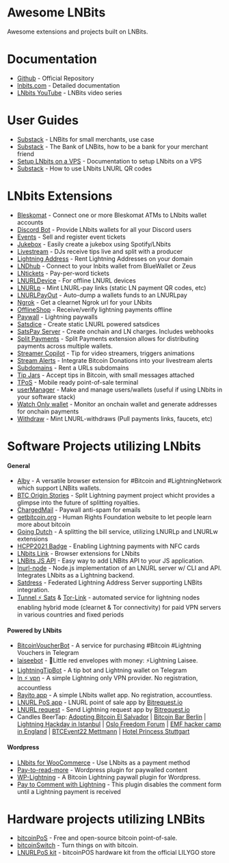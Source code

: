 # Awesome LNBits

Awesome extensions and projects built on LNBits.

# Documentation

- [Github](https://github.com/lnbits/lnbits) - Official Repository
- [lnbits.com](https://lnbits.com) - Detailed documentation
- [LNbits YouTube](https://www.youtube.com/playlist?list=PLPj3KCksGbSYG0ciIQUWJru1dWstPHshe) - LNBits video series

# User Guides

- [Substack](https://darthcoin.substack.com/p/lnbits-for-small-merchants) - LNBits for small merchants, use case
- [Substack](https://darthcoin.substack.com/p/the-bank-of-lnbits) - The Bank of LNBits, how to be a bank for your merchant friend
- [Setup LNbits on a VPS](https://github.com/TrezorHannes/vps-lnbits) - Documentation to setup LNbits on a VPS
- [Substack](https://kuroba.substack.com/p/how-to-receive-bitcoin-lightning) - How to use LNbits LNURL QR codes

# LNbits Extensions

- [Bleskomat](https://github.com/lnbits/lnbits-legend/tree/main/lnbits/extensions/bleskomat) - Connect one or more Bleskomat ATMs to LNbits wallet accounts
- [Discord Bot](https://github.com/lnbits/lnbits-legend/tree/main/lnbits/extensions/discordbot) - Provide LNbits wallets for all your Discord users
- [Events](https://github.com/lnbits/lnbits-legend/tree/main/lnbits/extensions/events) - Sell and register event tickets
- [Jukebox](https://github.com/lnbits/lnbits-legend/tree/main/lnbits/extensions/jukebox) - Easily create a jukebox using Spotify/LNbits
- [Livestream](https://github.com/lnbits/lnbits-legend/tree/main/lnbits/extensions/livestream) - DJs receive tips live and split with a producer
- [Lightning Address](https://github.com/lnbits/lnbits-legend/tree/main/lnbits/extensions/lnaddress) - Rent Lightning Addresses on your domain
- [LNDhub](https://github.com/lnbits/lnbits-legend/tree/main/lnbits/extensions/lndhub) - Connect to your lnbits wallet from BlueWallet or Zeus
- [LNtickets](https://github.com/lnbits/lnbits-legend/tree/main/lnbits/extensions/lnticket) - Pay-per-word tickets
- [LNURLDevice](https://github.com/lnbits/lnbits-legend/tree/main/lnbits/extensions/lnurldevice) - For offline LNURL devices
- [LNURLp](https://github.com/lnbits/lnbits-legend/tree/main/lnbits/extensions/lnurlp) - Mint LNURL-pay links (static LN payment QR codes, etc)
- [LNURLPayOut](https://github.com/lnbits/lnbits-legend/tree/main/lnbits/extensions/lnurlpayout) - Auto-dump a wallets funds to an LNURLpay
- [Ngrok](https://github.com/lnbits/lnbits-legend/tree/main/lnbits/extensions/ngrok) - Get a clearnet Ngrok url for your LNbits
- [OfflineShop](https://github.com/lnbits/lnbits-legend/tree/main/lnbits/extensions/watchonly) - Receive/verify lightning payments offline
- [Paywall](https://github.com/lnbits/lnbits-legend/tree/main/lnbits/extensions/paywall) - Lightning paywalls
- [Satsdice](https://github.com/lnbits/lnbits-legend/tree/main/lnbits/extensions/satsdice) - Create static LNURL powered satsdices
- [SatsPay Server](https://github.com/lnbits/lnbits-legend/tree/main/lnbits/extensions/satspay) - Create onchain and LN charges. Includes webhooks
- [Split Payments](https://github.com/lnbits/lnbits-legend/tree/main/lnbits/extensions/splitpayments) - Split Payments extension allows for distributing payments across multiple wallets.
- [Streamer Copilot](https://github.com/lnbits/lnbits-legend/tree/main/lnbits/extensions/copilot) - Tip for video streamers, triggers animations
- [Stream Alerts](https://github.com/lnbits/lnbits-legend/tree/main/lnbits/extensions/streamalerts) - Integrate Bitcoin Donations into your livestream alerts
- [Subdomains](https://github.com/lnbits/lnbits-legend/tree/main/lnbits/extensions/subdomains) - Rent a URLs subdomains
- [Tip Jars](https://github.com/lnbits/lnbits-legend/tree/main/lnbits/extensions/tipjar) - Accept tips in Bitcoin, with small messages attached
- [TPoS](https://github.com/lnbits/lnbits-legend/tree/main/lnbits/extensions/tpos) - Mobile ready point-of-sale terminal
- [userManager](https://github.com/lnbits/lnbits-legend/tree/main/lnbits/extensions/usermanager) - Make and manage users/wallets (useful if using LNbits in your software stack)
- [Watch Only wallet](https://github.com/lnbits/lnbits-legend/tree/main/lnbits/extensions/watchonly) - Monitor an onchain wallet and generate addresses for onchain payments
- [Withdraw](https://github.com/lnbits/lnbits-legend/tree/main/lnbits/extensions/withdraw) - Mint LNURL-withdraws (Pull payments links, faucets, etc)

# Software Projects utilizing LNbits

#### General
- [Alby](https://github.com/getAlby/lightning-browser-extension) - A versatile browser extension for #Bitcoin and #LightningNetwork which support LNBits wallets.
- [BTC Origin Stories](https://btcoriginstories.com/) - Split Lightning payment project whicht provides a glimpse into the future of splitting royalties.
- [ChargedMail](https://github.com/shocknet/chargedMail) - Paywall anti-spam for emails
- [getbitcoin.org](https://www.getbitcoin.org/) - Human Rights Foundation website to let people learn more about bitcoin
- [Going Dutch](https://goingdutch.pm) - A splitting the bill service, utilizing LNURLp and LNURLw extensions
- [HCPP2021 Badge](https://github.com/taxmeifyoucan/HCPP2021-Badge) - Enabling Lightning payments with NFC cards
- [LNbits Link](https://github.com/bitcoincoretech/lnbits-link) - Browser extensions for LNbits
- [LNBits JS API](https://github.com/MiguelMedeiros/lnbits-js) - Easy way to add LNBits API to your JS application.
- [lnurl-node](https://github.com/chill117/lnurl-node) - Node.js implementation of an LNURL server w/ CLI and API. Integrates LNbits as a Lightning backend.
- [Satdress](https://github.com/fiatjaf/satdress) - Federated Lightning Address Server supporting LNBits integration.
- [Tunnel ⚡️ Sats](https://tunnelsats.com/) & [Tor-Link](http://tunnelpasz3fpxhuw6obb5tpuqkxmcmvqh7asx5vkqfwe7ix74ry22ad.onion) - automated service for lightning nodes enabling hybrid mode (clearnet & Tor connectivity) for paid VPN servers in various countries and fixed periods 

#### Powered by LNbits
- [BitcoinVoucherBot](https://t.me/BitcoinVoucherBot) - A service for purchasing #Bitcoin #Lightning Vouchers in Telegram
- [laiseebot](https://github.com/bitkarrot/laiseebot) - 🧧Little red envelopes with money: ⚡Lightning Laisee.
- [LightningTipBot](https://github.com/LightningTipBot/LightningTipBot) - A tip bot and Lightning wallet on Telegram
- [ln ⚡️ vpn](https://lnvpn.net) - A simple Lightning only VPN provider. No registration, accountless
- [Rayito app](https://rayito.app/) - A simple LNbits wallet app. No registration, accountless. 
- [LNURL PoS app](/assets/images/lnbits_pos.mp4) - LNURL point of sale app by <a href="https://bitrequest.io">Bitrequest.io</a>
- [LNURL request](/assets/images/lnbits_pos.mp4) - Send Lightning request app by <a href="https://bitrequest.io">Bitrequest.io</a>
- Candles BeerTap: [Adopting Bitcoin El Salvador](https://twitter.com/MichaelRihani/status/1490891558224564226) | [Bitcoin Bar Berlin](https://twitter.com/L0laL33tz/status/1456346866875052034) | [Lightning Hackday in Istanbul](https://twitter.com/arcbtc/status/1497188876288417796) | [Oslo Freedom Forum](https://twitter.com/stephanlivera/status/1529579038427209729) | [EMF hacker camp in England](https://twitter.com/arcbtc/status/1534490835143860225) | [BTCEvent22 Mettmann](https://twitter.com/fulmolightning/status/1553327221686865920) | [Hotel Princess Stuttgart](https://twitter.com/PrincessPlo/status/1530199423644585985)

#### Wordpress
- [LNbits for WooCommerce](https://wordpress.org/plugins/lightning-payment-gateway-lnbits/) - Use LNbits as a payment method
- [Pay-to-read-more](https://github.com/schulterklopfer/ptrm) - Wordpress plugin for paywalled content
- [WP-Lightning](https://github.com/bumi/wp-lightning) - A Bitcoin Lightning paywall plugin for Wordpress.
- [Pay to Comment with Lightning](https://wordpress.org/plugins/wp-lightning-comments/) - This plugin disables the comment form until a Lightning payment is received

# Hardware projects utilizing LNBits

- [bitcoinPoS](https://github.com/arcbtc/bitcoinPoS) - Free and open-source bitcoin point-of-sale. 
- [bitcoinSwitch](https://github.com/arcbtc/bitcoinSwitch) - Turn things on with bitcoin.
- [LNURLPoS kit](https://nl.aliexpress.com/item/1005003589706292.html) - bitcoinPOS hardware kit from the official LILYGO store
